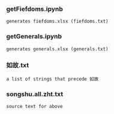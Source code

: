 ### getFiefdoms.ipynb
  	generates fiefdoms.xlsx (fiefdoms.txt)

### getGenerals.ipynb
	generates generals.xlsx (generals.txt)

### 如故.txt
  	a list of strings that precede 如故
  
### songshu.all.zht.txt
  	source text for above


